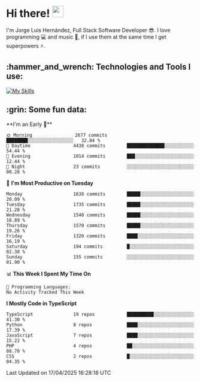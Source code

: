 <h1 align="left">
 <abc>
  <br>Hi there! <img src="https://user-images.githubusercontent.com/42378118/110234147-e3259600-7f4e-11eb-95be-0c4047144dea.gif" width="30"><br>
 </abc>
</h1>

I'm Jorge Luis Hernández, Full Stack Software Developer :sunglasses:. I love programming :computer: and music :musical_score:, if I use them at the same time I get superpowers :zap:. 


<h2 align="left">:hammer_and_wrench: Technologies and Tools I use:</h2>

[![My Skills](https://skillicons.dev/icons?i=js,ts,html,css,py,vue,react,next,nest,postgres,mysql)](https://skillicons.dev)

<h2 align="left">:grin: Some fun data:</h2>
<!--START_SECTION:waka-->
**I'm an Early 🐤** 

```text
🌞 Morning                2677 commits        ████████░░░░░░░░░░░░░░░░░   32.84 % 
🌆 Daytime                4438 commits        ██████████████░░░░░░░░░░░   54.44 % 
🌃 Evening                1014 commits        ███░░░░░░░░░░░░░░░░░░░░░░   12.44 % 
🌙 Night                  23 commits          ░░░░░░░░░░░░░░░░░░░░░░░░░   00.28 % 
```
📅 **I'm Most Productive on Tuesday** 

```text
Monday                   1638 commits        █████░░░░░░░░░░░░░░░░░░░░   20.09 % 
Tuesday                  1735 commits        █████░░░░░░░░░░░░░░░░░░░░   21.28 % 
Wednesday                1540 commits        █████░░░░░░░░░░░░░░░░░░░░   18.89 % 
Thursday                 1570 commits        █████░░░░░░░░░░░░░░░░░░░░   19.26 % 
Friday                   1320 commits        ████░░░░░░░░░░░░░░░░░░░░░   16.19 % 
Saturday                 194 commits         █░░░░░░░░░░░░░░░░░░░░░░░░   02.38 % 
Sunday                   155 commits         ░░░░░░░░░░░░░░░░░░░░░░░░░   01.90 % 
```


📊 **This Week I Spent My Time On** 

```text
💬 Programming Languages: 
No Activity Tracked This Week
```

**I Mostly Code in TypeScript** 

```text
TypeScript               19 repos            ██████████░░░░░░░░░░░░░░░   41.30 % 
Python                   8 repos             ████░░░░░░░░░░░░░░░░░░░░░   17.39 % 
JavaScript               7 repos             ████░░░░░░░░░░░░░░░░░░░░░   15.22 % 
PHP                      4 repos             ██░░░░░░░░░░░░░░░░░░░░░░░   08.70 % 
CSS                      2 repos             █░░░░░░░░░░░░░░░░░░░░░░░░   04.35 % 
```




 Last Updated on 17/04/2025 16:28:18 UTC
<!--END_SECTION:waka-->
